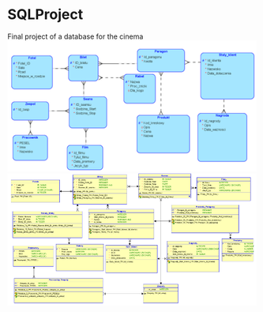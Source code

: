 # SQLProject
Final project of a database for the cinema
![Alt Text](https://github.com/mariusz0674/SQLProject/blob/main/Logical.png)
![Alt Text](https://github.com/mariusz0674/SQLProject/blob/main/Relational_1.png)

